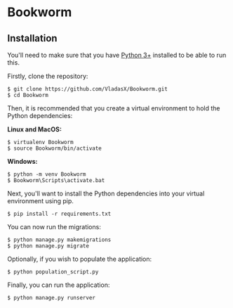 # Bookworm
## Installation
You'll need to make sure that you have [Python 3+](http://python.org/) installed to be able to run this.


Firstly, clone the repository:

```
$ git clone https://github.com/VladasX/Bookworm.git
$ cd Bookworm
```

Then, it is recommended that you create a virtual environment to hold the Python dependencies:

**Linux and MacOS:**
```
$ virtualenv Bookworm
$ source Bookworm/bin/activate
```

**Windows:**
```
$ python -m venv Bookworm
$ Bookworm\Scripts\activate.bat
```

Next, you'll want to install the Python dependencies into your virtual environment using pip.

```
$ pip install -r requirements.txt
```

You can now run the migrations:

```
$ python manage.py makemigrations
$ python manage.py migrate
```

Optionally, if you wish to populate the application:

```
$ python population_script.py
```

Finally, you can run the application:

```
$ python manage.py runserver
```